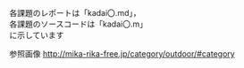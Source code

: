 各課題のレポートは「kadai〇.md」，  
各課題のソースコードは「kadai〇.m」  
に示しています  
  
参照画像
<http://mika-rika-free.jp/category/outdoor/#category>



